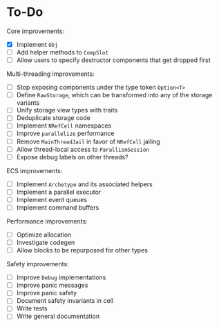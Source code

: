 # To-Do

Core improvements:

- [x] Implement `Obj`
- [ ] Add helper methods to `CompSlot`
- [ ] Allow users to specify destructor components that get dropped first

Multi-threading improvements:

- [ ] Stop exposing components under the type token `Option<T>`
- [ ] Define `RawStorage`, which can be transformed into any of the storage variants
- [ ] Unify storage view types with traits
- [ ] Deduplicate storage code
- [ ] Implement `NRefCell` namespaces
- [ ] Improve `parallelize` performance
- [ ] Remove `MainThreadJail` in favor of `NRefCell` jailing
- [ ] Allow thread-local access to `ParallismSession`
- [ ] Expose debug labels on other threads?

ECS improvements:

- [ ] Implement `Archetype` and its associated helpers
- [ ] Implement a parallel executor
- [ ] Implement event queues
- [ ] Implement command buffers

Performance improvements:

- [ ] Optimize allocation
- [ ] Investigate codegen
- [ ] Allow blocks to be repurposed for other types

Safety improvements:

- [ ] Improve `Debug` implementations
- [ ] Improve panic messages
- [ ] Improve panic safety
- [ ] Document safety invariants in cell
- [ ] Write tests
- [ ] Write general documentation
